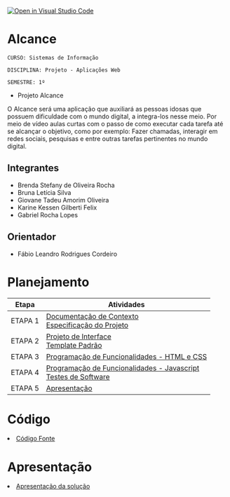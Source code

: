 [![Open in Visual Studio Code](https://classroom.github.com/assets/open-in-vscode-c66648af7eb3fe8bc4f294546bfd86ef473780cde1dea487d3c4ff354943c9ae.svg)](https://classroom.github.com/online_ide?assignment_repo_id=10303675&assignment_repo_type=AssignmentRepo)
# Alcance

`CURSO: Sistemas de Informação`

`DISCIPLINA: Projeto - Aplicações Web`

`SEMESTRE: 1º`

- Projeto Alcance

O Alcance será uma aplicação que auxiliará as pessoas idosas que possuem dificuldade com o mundo digital, a integra-los nesse meio. Por meio de vídeo aulas curtas com o passo de como executar cada tarefa até se alcançar o objetivo, como por exemplo: Fazer chamadas, interagir em redes sociais, pesquisas e entre outras tarefas pertinentes no mundo digital.   

## Integrantes

* Brenda Stefany de Oliveira Rocha
* Bruna Letícia Silva
* Giovane Tadeu Amorim Oliveira
* Karine Kessen Gilberti Felix
* Gabriel Rocha Lopes

## Orientador

* Fábio Leandro Rodrigues Cordeiro 

# Planejamento

| Etapa         | Atividades |
|  :----:   | ----------- |
| ETAPA 1         |[Documentação de Contexto](docs/context.md) <br> [Especificação do Projeto](docs/especification.md) |
| ETAPA 2         |[Projeto de Interface](docs/interface.md) <br> [Template Padrão](docs/template.md) |
| ETAPA 3         |[Programação de Funcionalidades - HTML e CSS](docs/development.md) |
| ETAPA 4        |[Programação de Funcionalidades - Javascript](docs/development.md) <br> [Testes de Software ](docs/tests.md) |
| ETAPA 5         | [Apresentação](presentation/README.md) |

# Código

<li><a href="src/README.md"> Código Fonte</a></li>

# Apresentação

<li><a href="presentation/README.md"> Apresentação da solução</a></li>
